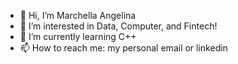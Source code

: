 - 👋 Hi, I’m Marchella Angelina
- 👀 I’m interested in Data, Computer, and Fintech!
- 🌱 I’m currently learning C++
- 📫 How to reach me: my personal email or linkedin

<!---
MarchellaAngelina/MarchellaAngelina is a ✨ special ✨ repository because its `README.md` (this file) appears on your GitHub profile.
You can click the Preview link to take a look at your changes.
--->
